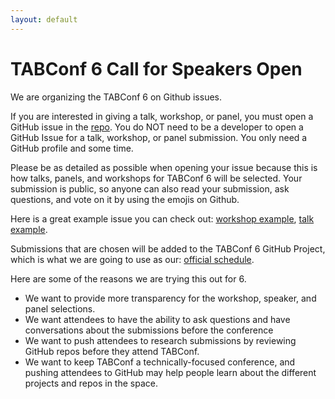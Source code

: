 ```yaml
---
layout: default
---
```


# TABConf 6 Call for Speakers Open

We are organizing the TABConf 6 on Github issues.

If you are interested in giving a talk, workshop, or panel, you must open a GitHub issue in the 
<a target="_blank" href="https://github.com/TABConf/7.tabconf.com/issues/new/choose">repo</a>. 
You do NOT need to be a developer to open a GitHub Issue for a talk, workshop, or panel submission. You only need a GitHub profile and some time.

Please be as detailed as possible when opening your issue because this is how talks, panels, and workshops for TABConf 6 will be selected. Your submission is public, so anyone can also read your submission, ask questions, and vote on it by using the emojis on Github. 

Here is a great example issue you can check out: <a target="_blank" href="https://github.com/TABConf/2023.tabconf.com/issues/34">workshop example</a>, <a target="_blank" href="https://github.com/TABConf/2023.tabconf.com/issues/96">talk example</a>.

Submissions that are chosen will be added to the TABConf 6 GitHub Project, which is what we are going to use as our: 
<a target="_blank" href="https://github.com/orgs/TABConf/projects/9">official schedule</a>.

Here are some of the reasons we are trying this out for 6.
- We want to provide more transparency for the workshop, speaker, and panel selections. 
- We want attendees to have the ability to ask questions and have conversations about the submissions before the conference
- We want to push attendees to research submissions by reviewing GitHub repos before they attend TABConf. 
- We want to keep TABConf a technically-focused conference, and pushing attendees to GitHub may help people learn about the different projects and repos in the space. 
